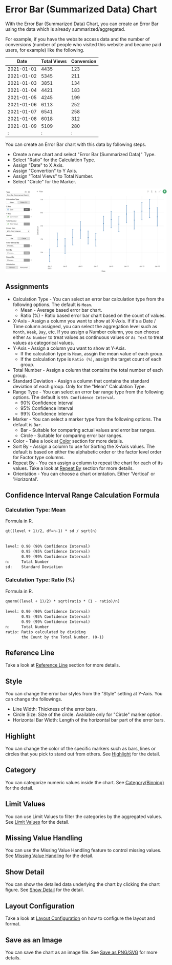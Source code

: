 # Error Bar (Summarized Data) Chart

With the Error Bar (Summarized Data) Chart, you can create an Error Bar using the data which is already summarized/aggregated. 


For example, if you have the website access data and the number of conversions (number of people who visited this website and became paid users, for example) like the following.  


|Date|	Total Views|	Conversion|
|--|--|--|
|2021-01-01|	4435|	123|
|2021-01-02|	5345|	211|
|2021-01-03|	3851|	134|
|2021-01-04|	4421|	183|
|2021-01-05|	4245|	199|
|2021-01-06|	6113|	252|
|2021-01-07|	6541|	258|
|2021-01-08|	6018|	312|
|2021-01-09|	5109|	280|
|    :     | : | : |


You can create an Error Bar chart with this data by following steps.

* Create a new chart and select "Error Bar (Summarized Data)" Type.
* Select "Ratio" for the Calculation Type.
* Assign "Date" to X Axis.
* Assign "Convertion" to Y Axis.
* Assign "Total Views" to Total Number.
* Select "Circle" for the Marker.

![](images/errbar-agg1.png)



## Assignments

* Calculation Type - You can select an error bar calculation type from the following options. The default is `Mean`.
  * Mean - Average based error bar chart. 
  * Ratio (%) - Ratio based error bar chart based on the count of values. 
* X-Axis - Assign a column you want to show at X-Axis. If it's a Date / Time column assigned, you can select the aggregation level such as `Month`, `Week`, `Day`, etc. If you assign a Number column, you can choose either `As Number` to treat values as continuous values or `As Text` to treat values as categorical values.  
* Y-Axis - Assign a column you want to show at Y-Axis. 
  * If the calculation type is `Mean`, assgin the mean value of each group. 
  * If the calculation type is `Ratio (%)`, assign the target count of each group.
* Total Number - Assign a column that contains the total number of each group.
* Standard Deviation - Assign a column that contains the standard deviation of each group. Only for the "Mean" Calculation Type.
* Range Type - You can select an error bar range type from the following options. The default is `95% Confidence Interval`.
  * 90% Confidence Interval 
  * 95% Confidence Interval 
  * 99% Confidence Interval 
* Marker - You can select a marker type from the following options. The default is `Bar`.
  * Bar - Suitable for comparing actual values and error bar ranges. 
  * Circle - Suitable for comparing error bar ranges. 
* Color - Take a look at [Color](color.md) section for more details.
* Sort By - Assign a column to use for Sorting the X-Axis values. The default is based on either the alphabetic order or the factor level order for Factor type columns.
* Repeat By - You can assign a column to repeat the chart for each of its values. Take a look at [Repeat By](small-multiple.md) section for more details.
* Orientation - You can choose a chart orientation. Either 'Vertical' or 'Horizontal'.


## Confidence Interval Range Calculation Formula

### Calculation Type: Mean

Formula in R.

``` 
qt((level + 1)/2, df=n-1) * sd / sqrt(n) 


level: 0.90 (90% Confidence Interval)
       0.95 (95% Confidence Interval)
       0.99 (99% Confidence Interval)
n:     Total Number
sd:    Standard Deviation
```




### Calculation Type: Ratio (%) 

Formula in R.

``` 
qnorm((level + 1)/2) * sqrt(ratio * (1 - ratio)/n)

level: 0.90 (90% Confidence Interval)
       0.95 (95% Confidence Interval)
       0.99 (99% Confidence Interval)
n:     Total Number
ratio: Ratio calculated by dividing 
       the Count by the Total Number. (0-1)
```






## Reference Line

Take a look at [Reference Line](reference-line.md) section for more details.


## Style 

You can change the error bar styles from the "Style" setting at Y-Axis. You can change the followings.
* Line Width: Thickness of the error bars.
* Circle Size: Size of the circle. Available only for "Circle" marker option.
* Horizontal Bar Width: Length of the horizontal bar part of the error bars. 


## Highlight 

You can change the color of the specific markers such as bars, lines or circles that you pick to stand out from others. See [Highlight](highlight.md) for the detail. 

## Category 

You can categorize numeric values inside the chart. See [Category(Binning)](category.md) for the detail.

## Limit Values

You can use Limit Values to filter the categories by the aggregated values. See [Limit Values](limit.md) for the detail.



## Missing Value Handling

You can use the Missing Value Handling feature to control missing values. See [Missing Value Handling](missing-value-handling.md) for the detail.


## Show Detail

You can show the detailed data underlying the chart by clicking the chart figure. See [Show Detail](show-detail.md) for the detail.

## Layout Configuration

Take a look at [Layout Configuration](layout.md) on how to configure the layout and format. 

## Save as an Image

You can save the chart as an image file. See [Save as PNG/SVG](save.md) for more details.
